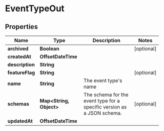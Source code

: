 

# EventTypeOut


## Properties

Name | Type | Description | Notes
------------ | ------------- | ------------- | -------------
**archived** | **Boolean** |  |  [optional]
**createdAt** | **OffsetDateTime** |  | 
**description** | **String** |  | 
**featureFlag** | **String** |  |  [optional]
**name** | **String** | The event type&#39;s name | 
**schemas** | **Map&lt;String, Object&gt;** | The schema for the event type for a specific version as a JSON schema. |  [optional]
**updatedAt** | **OffsetDateTime** |  | 



